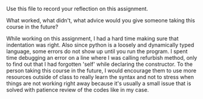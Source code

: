 Use this file to record your reflection on this assignment. 

What worked, what didn't, what advice would you give someone taking this course in the future?

While working on this assignment, I had a hard time making sure that indentation was right. Also since python is a loosely and dynamically typed language, some errors do not show up until you run the program. I spent time debugging an error on a line where I was calling refurbish method, only to find out that I had forgotten 'self' while declaring the constructor. To the person taking this course in the future, I would encourage them to use more resources outside of class to really learn the syntax and not to stress when things are not working right away because it's usually a small issue that is solved with patience review of the codes like in my case. 
